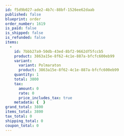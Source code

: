 ```yaml
---
id: f5d9b027-ade2-4b7c-88bf-1526ee62daab
published: false
blueprint: order
order_number: 1619
is_paid: false
is_shipped: false
is_refunded: false
items:
  -
    id: 7bbb27a9-50db-43ed-8bf2-9662df5fccb5
    product: 3863a15e-8f62-4c1e-887a-bfcfc600eb99
    variant:
      variant: Polmaraton
      product: 3863a15e-8f62-4c1e-887a-bfcfc600eb99
    quantity: 1
    total: 3800
    tax:
      amount: 0
      rate: 0
      price_includes_tax: true
    metadata: {  }
grand_total: 3800
items_total: 3800
tax_total: 0
shipping_total: 0
coupon_total: 0
---
```

